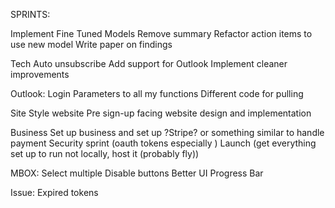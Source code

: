 SPRINTS:


Implement Fine Tuned Models
Remove summary 
Refactor action items to use new model 
Write paper on findings

Tech
Auto unsubscribe
Add support for Outlook
Implement cleaner improvements

Outlook:
Login
Parameters to all my functions
Different code for pulling

Site
Style website 
Pre sign-up facing website design and implementation 

Business
Set up business and set up ?Stripe? or something similar to handle payment 
Security sprint (oauth tokens especially )
Launch (get everything set up to run not locally, host it (probably fly))


MBOX:
Select multiple
Disable buttons
Better UI
Progress Bar



Issue: Expired tokens